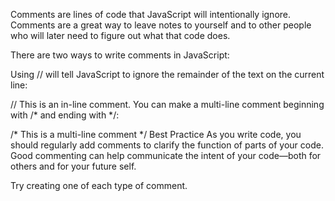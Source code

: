 Comments are lines of code that JavaScript will intentionally ignore. Comments are a great way to leave notes to yourself and to other people who will later need to figure out what that code does.

There are two ways to write comments in JavaScript:

Using // will tell JavaScript to ignore the remainder of the text on the current line:

// This is an in-line comment.
You can make a multi-line comment beginning with /* and ending with */:

/* This is a
multi-line comment */
Best Practice
As you write code, you should regularly add comments to clarify the function of parts of your code. Good commenting can help communicate the intent of your code—both for others and for your future self.


Try creating one of each type of comment.
